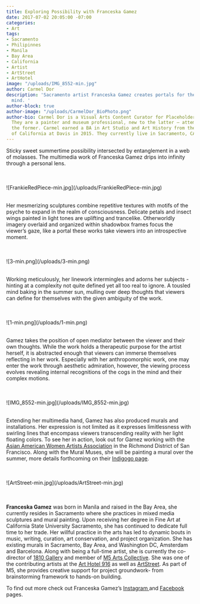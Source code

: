 ```yaml
---
title: Exploring Possibility with Franceska Gamez
date: 2017-07-02 20:05:00 -07:00
categories:
- Art
tags:
- Sacramento
- Philipinnes
- Manila
- Bay Area
- California
- Artist
- ArtStreet
- ArtHotel
image: "/uploads/IMG_8552-min.jpg"
author: Carmel Dor
description: 'Sacramento artist Franceska Gamez creates portals for the introspective
  mind. '
author-block: true
author-image: "/uploads/CarmelDor_BioPhoto.png"
author-bio: Carmel Dor is a Visual Arts Content Curator for Placeholder Magazine.
  They are a painter and museum professional, new to the latter – attempting to navigate
  the former. Carmel earned a BA in Art Studio and Art History from the University
  of California at Davis in 2015. They currently live in Sacramento, CA.
---
```


Sticky sweet summertime possibility intersected by entanglement in a web of molasses. The multimedia work of Franceska Gamez drips into infinity through a personal lens. 

<br>
<br>
![FrankieRedPiece-min.jpg](/uploads/FrankieRedPiece-min.jpg)
<br>
<br>

Her mesmerizing sculptures combine repetitive textures with motifs of the psyche to expand in the realm of consciousness. Delicate petals and insect wings painted in light tones are uplifting and trancelike. Otherworldly imagery overlaid and organized within shadowbox frames focus the viewer’s gaze, like a portal these works take viewers into an introspective moment. 
 
<br>
<br>
![3-min.png](/uploads/3-min.png)
<br>
<br>

Working meticulously, her linework intermingles and adorns her subjects - hinting at a complexity not quite defined yet all too real to ignore. A tousled mind baking in the summer sun, mulling over deep thoughts that viewers can define for themselves with the given ambiguity of the work. 
 
<br>
<br>
![1-min.png](/uploads/1-min.png)
<br>
<br>

Gamez takes the position of open mediator between the viewer and their own thoughts. While the work holds a therapeutic purpose for the artist herself, it is abstracted enough that viewers can immerse themselves reflecting in her work. Especially with her anthropomorphic work, one may enter the work through aesthetic admiration, however, the viewing process evolves revealing internal recognitions of the cogs in the mind and their complex motions. 

<br>
<br>
![IMG_8552-min.jpg](/uploads/IMG_8552-min.jpg)
<br>
<br>
 
Extending her multimedia hand, Gamez has also produced murals and installations. Her expression is not limited as it expresses limitlessness with swirling lines that encompass viewers transcending reality with her light floating colors. To see her in action, look out for Gamez working with the [Asian American Women Artists Association](http://aawaa.net/) in the Richmond District of San Francisco. Along with the Mural Muses, she will be painting a mural over the summer, more details forthcoming on their [Indigogo page](https://www.indiegogo.com/projects/the-first-mural-for-asian-american-women-artists#/). 
 
<br> 
<br>
![ArtStreet-min.jpg](/uploads/ArtStreet-min.jpg)
<br> 
<br> 
<br> 


**Franceska Gamez** was born in Manila and raised in the Bay Area, she currently resides in Sacramento where she practices in mixed media sculptures and mural painting. Upon receiving her degree in Fine Art at California State University Sacramento, she has continued to dedicate full time to her trade. Her willful practice in the arts has led to dynamic bouts in music, writing, curation, art conservation, and project organization. She has existing murals in Sacramento, Bay Area, and Washington DC, Amsterdam and Barcelona. Along with being a full-time artist, she is currently the co-director of [1810 Gallery](https://www.facebook.com/1810gallery/) and member of [M5 Arts Collective](http://www.m5arts.com/). She was one of the contributing artists at the [Art Hotel 916](http://www.m5arts.com/art-hotel/) as well as [ArtStreet](http://www.m5arts.com/artstreet/). As part of M5, she provides creative support for project groundwork- from brainstorming framework to hands-on building. 
 
To find out more check out Franceska Gamez’s [Instagram ](https://www.instagram.com/ewfrank/)and [Facebook ](https://www.facebook.com/franceskaart/)pages. 
 
 
